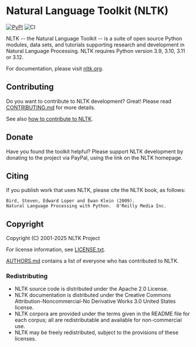 # Natural Language Toolkit (NLTK)
[![PyPI](https://img.shields.io/pypi/v/nltk.svg)](https://pypi.python.org/pypi/nltk)
![CI](https://github.com/nltk/nltk/actions/workflows/ci.yaml/badge.svg?branch=develop)

NLTK -- the Natural Language Toolkit -- is a suite of open source Python
modules, data sets, and tutorials supporting research and development in Natural
Language Processing. NLTK requires Python version 3.9, 3.10, 3.11 or 3.12.

For documentation, please visit [nltk.org](https://www.nltk.org/).


## Contributing

Do you want to contribute to NLTK development? Great!
Please read [CONTRIBUTING.md](CONTRIBUTING.md) for more details.

See also [how to contribute to NLTK](https://www.nltk.org/contribute.html).


## Donate

Have you found the toolkit helpful?  Please support NLTK development by donating
to the project via PayPal, using the link on the NLTK homepage.


## Citing

If you publish work that uses NLTK, please cite the NLTK book, as follows:

    Bird, Steven, Edward Loper and Ewan Klein (2009).
    Natural Language Processing with Python.  O'Reilly Media Inc.


## Copyright

Copyright (C) 2001-2025 NLTK Project

For license information, see [LICENSE.txt](LICENSE.txt).

[AUTHORS.md](AUTHORS.md) contains a list of everyone who has contributed to NLTK.


### Redistributing

- NLTK source code is distributed under the Apache 2.0 License.
- NLTK documentation is distributed under the Creative Commons
  Attribution-Noncommercial-No Derivative Works 3.0 United States license.
- NLTK corpora are provided under the terms given in the README file for each
  corpus; all are redistributable and available for non-commercial use.
- NLTK may be freely redistributed, subject to the provisions of these licenses.
